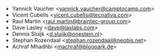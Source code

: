 - Yannick Vaucher \<<yannick.vaucher@camptocamp.com>\>
- Vicent Cubells \<<vicent.cubells@tecnativa.com>\>
- Raul Martin \<<raul.martin@braintec-group.com>\>
- Dave Lasley \<<dave@laslabs.com>\>
- Dennis Sluijk \<<d.sluijk@onestein.nl>\>
- Stephan Rozendaal \<<stephan.rozendaal@neobis.net>\>
- Achraf Mhadhbi \<<machraf@bloopark.de>\>
